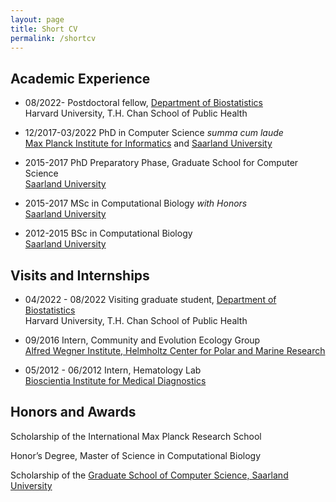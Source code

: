 ```yaml
---
layout: page
title: Short CV
permalink: /shortcv
---
```



## Academic Experience

- 08/2022\- Postdoctoral fellow, [Department of Biostatistics](https://www.hsph.harvard.edu/biostatistics/)   
Harvard University, T.H. Chan School of Public Health

- 12/2017\-03/2022 PhD in Computer Science *summa cum laude*   
[Max Planck Institute for Informatics](https://www.mpi-inf.mpg.de/home/) and [Saarland University](https://saarland-informatics-campus.de)

- 2015\-2017 PhD Preparatory Phase, Graduate School for Computer Science   
[Saarland University](https://saarland-informatics-campus.de)

- 2015\-2017 MSc in Computational Biology *with Honors*   
[Saarland University](https://zbi-www.bioinf.uni-sb.de)

- 2012\-2015 BSc in Computational Biology   
[Saarland University](https://zbi-www.bioinf.uni-sb.de)


## Visits and Internships

- 04/2022 \- 08/2022 Visiting graduate student, [Department of Biostatistics](https://www.hsph.harvard.edu/biostatistics/)   
Harvard University, T.H. Chan School of Public Health

- 09/2016 Intern, Community and Evolution Ecology Group   
[Alfred Wegner Institute, Helmholtz Center for Polar and Marine Research](https://www.awi.de)

- 05/2012 \- 06/2012 Intern, Hematology Lab   
[Bioscientia Institute for Medical Diagnostics](https://www.bioscientia.com)


## Honors and Awards

Scholarship of the International Max Planck Research School

Honor’s Degree, Master of Science in Computational Biology

Scholarship of the [Graduate School of Computer Science, Saarland University](https://www.graduateschool-computerscience.de)

